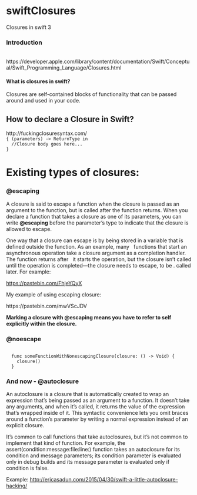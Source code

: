 # swiftClosures
Closures in swift 3 </br>

<h3><b> Introduction </b></h3></br>
https://developer.apple.com/library/content/documentation/Swift/Conceptual/Swift_Programming_Language/Closures.html

<h4> What is closures in swift? </h4>

  Closures are self-contained blocks of functionality that can be passed around and used in your code.
<h2><b> How to declare a Closure in Swift? </b></h2>
http://fuckingclosuresyntax.com/

<code>
{ (parameters) -> ReturnType in
  //Closure body goes here...
}
</code>

<h1><b> Existing types of closures: </b></h1>

<h3> @escaping </h3>

<p> A closure is said to escape a function when the closure is passed as an argument to the function, but is called after the     function returns. When you declare a function that takes a closure as one of its parameters, you can write <b>@escaping</b>   before   the parameter’s type to indicate that the closure is allowed to escape.

One way that a closure can escape is by being stored in a variable that is defined outside the function. As an example, many   functions that start an asynchronous operation take a closure argument as a completion handler. The function returns after     it starts the operation, but the closure isn’t called until the operation is completed—the closure needs to escape, to be .   called later. For example: </p>
https://pastebin.com/FhjeYQyX

<p> My example of using escaping closure: </p>
https://pastebin.com/mwVScJDV </br>

<b> Marking a closure with @escaping means you have to refer to self explicitly within the closure. </b>

<h3> @noescape </h3>

<code lang="swift">
  func someFunctionWithNonescapingClosure(closure: () -> Void) {
    closure()
  }
</code>

<h3><b> And now - @autoclosure</b></h3>

<p>
An autoclosure is a closure that is automatically created to wrap an expression that’s being passed as an argument to a function. It doesn’t take any arguments, and when it’s called, it returns the value of the expression that’s wrapped inside of it. This syntactic convenience lets you omit braces around a function’s parameter by writing a normal expression instead of an explicit closure.
</p>

<p>
It’s common to call functions that take autoclosures, but it’s not common to implement that kind of function. For example, the assert(condition:message:file:line:) function takes an autoclosure for its condition and message parameters; its condition parameter is evaluated only in debug builds and its message parameter is evaluated only if condition is false.
</p>

Example:
http://ericasadun.com/2015/04/30/swift-a-little-autoclosure-hacking/


